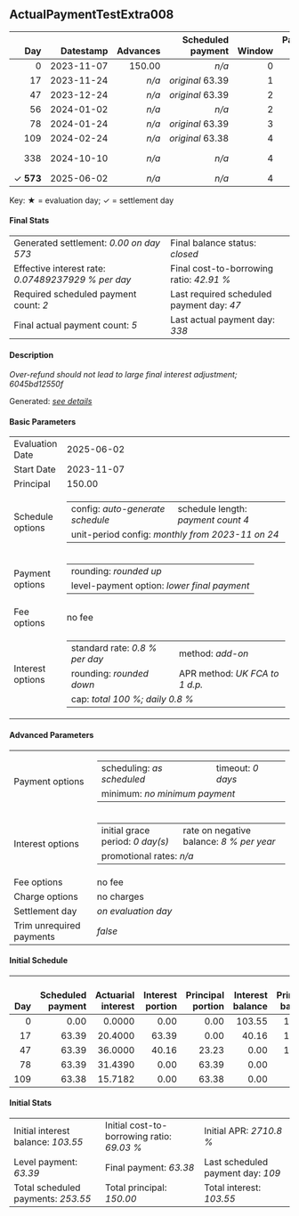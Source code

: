 <h2>ActualPaymentTestExtra008</h2>
<table>
    <thead style="vertical-align: bottom;">
        <th class="ci00" style="text-align: right;">Day</th>
        <th class="ci01" style="text-align: right;">Datestamp</th>
        <th class="ci02" style="text-align: right;">Advances</th>
        <th class="ci03" style="text-align: right;">Scheduled payment</th>
        <th class="ci04" style="text-align: right;">Window</th>
        <th class="ci05" style="text-align: right;">Payment due</th>
        <th class="ci06" style="text-align: right;">Actual payments</th>
        <th class="ci07" style="text-align: right;">Generated payment</th>
        <th class="ci08" style="text-align: right;">Net effect</th>
        <th class="ci09" style="text-align: right;">Payment status</th>
        <th class="ci10" style="text-align: right;">Balance status</th>
        <th class="ci11" style="text-align: right;">Actuarial interest</th>
        <th class="ci12" style="text-align: right;">New interest</th>
        <th class="ci13" style="text-align: right;">Interest portion</th>
        <th class="ci14" style="text-align: right;">Principal portion</th>
        <th class="ci15" style="text-align: right;">Interest balance</th>
        <th class="ci16" style="text-align: right;">Principal balance</th>
        <th class="ci17" style="text-align: right;">Settlement figure</th>
    </thead>
    <tr style="text-align: right;">
        <td class="ci00">0</td>
        <td class="ci01" style="white-space: nowrap;">2023-11-07</td>
        <td class="ci02">150.00</td>
        <td class="ci03" style="white-space: nowrap;"><i>n/a<i></td>
        <td class="ci04">0</td>
        <td class="ci05">0.00</td>
        <td class="ci06"><i>n/a</i></td>
        <td class="ci07"><i>n/a</i></td>
        <td class="ci08">0.00</td>
        <td class="ci09"><i>none&nbsp;scheduled</i></td>
        <td class="ci10">open</td>
        <td class="ci11">0.0000</td>
        <td class="ci12">0.0000</td>
        <td class="ci13">0.00</td>
        <td class="ci14">0.00</td>
        <td class="ci15">103.5500</td>
        <td class="ci16">150.00</td>
        <td class="ci17">150.00</td>
    </tr>
    <tr style="text-align: right;">
        <td class="ci00">17</td>
        <td class="ci01" style="white-space: nowrap;">2023-11-24</td>
        <td class="ci02"><i>n/a</i></td>
        <td class="ci03" style="white-space: nowrap;"><i>original</i> 63.39</td>
        <td class="ci04">1</td>
        <td class="ci05">63.39</td>
        <td class="ci06"><i>confirmed</i>&nbsp;70.20</td>
        <td class="ci07"><i>n/a</i></td>
        <td class="ci08">70.20</td>
        <td class="ci09"><i>overpayment</i></td>
        <td class="ci10">open</td>
        <td class="ci11">20.4000</td>
        <td class="ci12">0.0000</td>
        <td class="ci13">70.20</td>
        <td class="ci14">0.00</td>
        <td class="ci15">33.3500</td>
        <td class="ci16">150.00</td>
        <td class="ci17">100.20</td>
    </tr>
    <tr style="text-align: right;">
        <td class="ci00">47</td>
        <td class="ci01" style="white-space: nowrap;">2023-12-24</td>
        <td class="ci02"><i>n/a</i></td>
        <td class="ci03" style="white-space: nowrap;"><i>original</i> 63.39</td>
        <td class="ci04">2</td>
        <td class="ci05">56.58</td>
        <td class="ci06"><i>confirmed</i>&nbsp;70.20</td>
        <td class="ci07"><i>n/a</i></td>
        <td class="ci08">70.20</td>
        <td class="ci09"><i>overpayment</i></td>
        <td class="ci10">open</td>
        <td class="ci11">36.0000</td>
        <td class="ci12">0.0000</td>
        <td class="ci13">33.35</td>
        <td class="ci14">36.85</td>
        <td class="ci15">0.0000</td>
        <td class="ci16">113.15</td>
        <td class="ci17">66.00</td>
    </tr>
    <tr style="text-align: right;">
        <td class="ci00">56</td>
        <td class="ci01" style="white-space: nowrap;">2024-01-02</td>
        <td class="ci02"><i>n/a</i></td>
        <td class="ci03" style="white-space: nowrap;"><i>n/a<i></td>
        <td class="ci04">2</td>
        <td class="ci05">0.00</td>
        <td class="ci06"><i>confirmed</i>&nbsp;76.80</td>
        <td class="ci07"><i>n/a</i></td>
        <td class="ci08">76.80</td>
        <td class="ci09"><i>extra&nbsp;payment</i></td>
        <td class="ci10">refund&nbsp;due</td>
        <td class="ci11">8.1468</td>
        <td class="ci12">-39.0032</td>
        <td class="ci13">-39.01</td>
        <td class="ci14">115.81</td>
        <td class="ci15">0.0000</td>
        <td class="ci16">-2.66</td>
        <td class="ci17">-2.66</td>
    </tr>
    <tr style="text-align: right;">
        <td class="ci00">78</td>
        <td class="ci01" style="white-space: nowrap;">2024-01-24</td>
        <td class="ci02"><i>n/a</i></td>
        <td class="ci03" style="white-space: nowrap;"><i>original</i> 63.39</td>
        <td class="ci04">3</td>
        <td class="ci05">0.00</td>
        <td class="ci06"><i>n/a</i></td>
        <td class="ci07"><i>n/a</i></td>
        <td class="ci08">0.00</td>
        <td class="ci09"><i>no&nbsp;longer&nbsp;required</i></td>
        <td class="ci10">refund&nbsp;due</td>
        <td class="ci11">-0.0128</td>
        <td class="ci12">-0.0128</td>
        <td class="ci13">0.00</td>
        <td class="ci14">0.00</td>
        <td class="ci15">-0.0128</td>
        <td class="ci16">-2.66</td>
        <td class="ci17">-2.67</td>
    </tr>
    <tr style="text-align: right;">
        <td class="ci00">109</td>
        <td class="ci01" style="white-space: nowrap;">2024-02-24</td>
        <td class="ci02"><i>n/a</i></td>
        <td class="ci03" style="white-space: nowrap;"><i>original</i> 63.38</td>
        <td class="ci04">4</td>
        <td class="ci05">0.00</td>
        <td class="ci06"><i>n/a</i></td>
        <td class="ci07"><i>n/a</i></td>
        <td class="ci08">0.00</td>
        <td class="ci09"><i>no&nbsp;longer&nbsp;required</i></td>
        <td class="ci10">refund&nbsp;due</td>
        <td class="ci11">-0.0181</td>
        <td class="ci12">-0.0181</td>
        <td class="ci13">0.00</td>
        <td class="ci14">0.00</td>
        <td class="ci15">-0.0309</td>
        <td class="ci16">-2.66</td>
        <td class="ci17">-2.69</td>
    </tr>
    <tr style="text-align: right;">
        <td class="ci00">338</td>
        <td class="ci01" style="white-space: nowrap;">2024-10-10</td>
        <td class="ci02"><i>n/a</i></td>
        <td class="ci03" style="white-space: nowrap;"><i>n/a<i></td>
        <td class="ci04">4</td>
        <td class="ci05">0.00</td>
        <td class="ci06"><i>confirmed</i>&nbsp;-2.82<br/><i>confirmed</i>&nbsp;-0.03</td>
        <td class="ci07"><i>n/a</i></td>
        <td class="ci08">-2.85</td>
        <td class="ci09"><i>refunded</i></td>
        <td class="ci10">open</td>
        <td class="ci11">-0.1335</td>
        <td class="ci12">-0.1335</td>
        <td class="ci13">-0.17</td>
        <td class="ci14">-2.68</td>
        <td class="ci15">0.0000</td>
        <td class="ci16">0.02</td>
        <td class="ci17">0.00</td>
    </tr>
    <tr style="text-align: right;">
        <td class="ci00">&#x2713;&nbsp;<b>573</b></td>
        <td class="ci01" style="white-space: nowrap;">2025-06-02</td>
        <td class="ci02"><i>n/a</i></td>
        <td class="ci03" style="white-space: nowrap;"><i>n/a<i></td>
        <td class="ci04">4</td>
        <td class="ci05">0.00</td>
        <td class="ci06"><i>n/a</i></td>
        <td class="ci07">0.00</td>
        <td class="ci08">0.00</td>
        <td class="ci09"><i>generated</i></td>
        <td class="ci10">closed</td>
        <td class="ci11">0.0376</td>
        <td class="ci12">0.0000</td>
        <td class="ci13">0.00</td>
        <td class="ci14">0.02</td>
        <td class="ci15">0.0000</td>
        <td class="ci16">0.00</td>
        <td class="ci17">0.00</td>
    </tr>
</table><p>Key: &#x2605; = evaluation day; &#x2713; = settlement day</p>
<h4>Final Stats</h4>
<table>
    <tr>
        <td>Generated settlement: <i>0.00 on day 573</i></td>
        <td>Final balance status: <i>closed</i></td>
    </tr>
    <tr>
        <td>Effective interest rate: <i>0.07489237929 % per day</i></td>
        <td>Final cost-to-borrowing ratio: <i>42.91 %</i></td>
    </tr>
    <tr>
        <td>Required scheduled payment count: <i>2</i></td>
        <td>Last required scheduled payment day: <i>47</i></td>
    </tr>
    <tr>
        <td>Final actual payment count: <i>5</i></td>
        <td>Last actual payment day: <i>338</i></td>
    </tr>
</table>

<h4>Description</h4>
<p><i>Over-refund should not lead to large final interest adjustment; 6045bd12550f</i></p>
<p>Generated: <i><a href="../GeneratedDate.html">see details</a></i></p>
<h4>Basic Parameters</h4>
<table>
    <tr>
        <td>Evaluation Date</td>
        <td>2025-06-02</td>
    </tr>
    <tr>
        <td>Start Date</td>
        <td>2023-11-07</td>
    </tr>
    <tr>
        <td>Principal</td>
        <td>150.00</td>
    </tr>
    <tr>
        <td>Schedule options</td>
        <td>
            <table>
                <tr>
                    <td>config: <i>auto-generate schedule</i></td>
                    <td>schedule length: <i><i>payment count</i> 4</i></td>
                </tr>
                <tr>
                    <td colspan="2" style="white-space: nowrap;">unit-period config: <i>monthly from 2023-11 on 24</i></td>
                </tr>
            </table>
        </td>
    </tr>
    <tr>
        <td>Payment options</td>
        <td>
            <table>
                <tr>
                    <td>rounding: <i>rounded up</i></td>
                </tr>
                <tr>
                    <td>level-payment option: <i>lower&nbsp;final&nbsp;payment</i></td>
                </tr>
            </table>
        </td>
    </tr>
    <tr>
        <td>Fee options</td>
        <td>no fee
        </td>
    </tr>
    <tr>
        <td>Interest options</td>
        <td>
            <table>
                <tr>
                    <td>standard rate: <i>0.8 % per day</i></td>
                    <td>method: <i>add-on</i></td>
                </tr>
                <tr>
                    <td>rounding: <i>rounded down</i></td>
                    <td>APR method: <i>UK FCA to 1 d.p.</i></td>
                </tr>
                <tr>
                    <td colspan="2">cap: <i>total 100 %; daily 0.8 %</td>
                </tr>
            </table>
        </td>
    </tr>
</table>
<h4>Advanced Parameters</h4>
<table>
    <tr>
        <td>Payment options</td>
        <td>
                <table>
                    <tr>
                        <td>scheduling: <i>as scheduled</i></td>
                        <td>timeout: <i>0 days</i></td>
                    </tr>
                    <tr>
                        <td colspan="2">minimum: <i>no&nbsp;minimum&nbsp;payment</i></td>
                    </tr>
                </table>
        </td>
    </tr>
    <tr>
        <td>Interest options</td>
        <td>
            <table>
                <tr>
                    <td>initial grace period: <i>0 day(s)</i></td>
                    <td>rate on negative balance: <i>8 % per year</i></td>
                </tr>
                <tr>
                    <td colspan="2">promotional rates: <i><i>n/a</i></i></td>
                </tr>
            </table>
        </td>
    </tr>
    <tr>
        <td>Fee options</td>
        <td>no fee
        </td>
    </tr>
    <tr>
        <td>Charge options</td>
        <td>no charges
        </td>
    </tr>
    <tr>
        <td>Settlement day</td><td><i><i>on evaluation day</i></i></td>
    </tr>
    <tr>
        <td>Trim unrequired payments</td><td><i>false</i></td>
    </tr>
</table><h4>Initial Schedule</h4>
<table>
    <thead style="vertical-align: bottom;">
        <th style="text-align: right;">Day</th>
        <th style="text-align: right;">Scheduled payment</th>
        <th style="text-align: right;">Actuarial interest</th>
        <th style="text-align: right;">Interest portion</th>
        <th style="text-align: right;">Principal portion</th>
        <th style="text-align: right;">Interest balance</th>
        <th style="text-align: right;">Principal balance</th>
        <th style="text-align: right;">Total actuarial interest</th>
        <th style="text-align: right;">Total interest</th>
        <th style="text-align: right;">Total principal</th>
    </thead>
    <tr style="text-align: right;">
        <td class="ci00">0</td>
        <td class="ci01" style="white-space: nowrap;">0.00</td>
        <td class="ci02">0.0000</td>
        <td class="ci03">0.00</td>
        <td class="ci04">0.00</td>
        <td class="ci05">103.55</td>
        <td class="ci06">150.00</td>
        <td class="ci07">0.0000</td>
        <td class="ci08">0.00</td>
        <td class="ci09">0.00</td>
    </tr>
    <tr style="text-align: right;">
        <td class="ci00">17</td>
        <td class="ci01" style="white-space: nowrap;">63.39</td>
        <td class="ci02">20.4000</td>
        <td class="ci03">63.39</td>
        <td class="ci04">0.00</td>
        <td class="ci05">40.16</td>
        <td class="ci06">150.00</td>
        <td class="ci07">20.4000</td>
        <td class="ci08">63.39</td>
        <td class="ci09">0.00</td>
    </tr>
    <tr style="text-align: right;">
        <td class="ci00">47</td>
        <td class="ci01" style="white-space: nowrap;">63.39</td>
        <td class="ci02">36.0000</td>
        <td class="ci03">40.16</td>
        <td class="ci04">23.23</td>
        <td class="ci05">0.00</td>
        <td class="ci06">126.77</td>
        <td class="ci07">56.4000</td>
        <td class="ci08">103.55</td>
        <td class="ci09">23.23</td>
    </tr>
    <tr style="text-align: right;">
        <td class="ci00">78</td>
        <td class="ci01" style="white-space: nowrap;">63.39</td>
        <td class="ci02">31.4390</td>
        <td class="ci03">0.00</td>
        <td class="ci04">63.39</td>
        <td class="ci05">0.00</td>
        <td class="ci06">63.38</td>
        <td class="ci07">87.8390</td>
        <td class="ci08">103.55</td>
        <td class="ci09">86.62</td>
    </tr>
    <tr style="text-align: right;">
        <td class="ci00">109</td>
        <td class="ci01" style="white-space: nowrap;">63.38</td>
        <td class="ci02">15.7182</td>
        <td class="ci03">0.00</td>
        <td class="ci04">63.38</td>
        <td class="ci05">0.00</td>
        <td class="ci06">0.00</td>
        <td class="ci07">103.5572</td>
        <td class="ci08">103.55</td>
        <td class="ci09">150.00</td>
    </tr>
</table>
<h4>Initial Stats</h4>
<table>
    <tr>
        <td>Initial interest balance: <i>103.55</i></td>
        <td>Initial cost-to-borrowing ratio: <i>69.03 %</i></td>
        <td>Initial APR: <i>2710.8 %</i></td>
    </tr>
    <tr>
        <td>Level payment: <i>63.39</i></td>
        <td>Final payment: <i>63.38</i></td>
        <td>Last scheduled payment day: <i>109</i></td>
    </tr>
    <tr>
        <td>Total scheduled payments: <i>253.55</i></td>
        <td>Total principal: <i>150.00</i></td>
        <td>Total interest: <i>103.55</i></td>
    </tr>
</table>